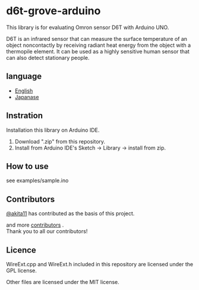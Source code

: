 # d6t-grove-arduino
This library is for evaluating Omron sensor D6T with Arduino UNO.  

D6T is an infrared sensor that can measure the surface temperature of an object noncontactly by receiving radiant heat energy from the object with a thermopile element.
It can be used as a highly sensitive human sensor that can also detect stationary people.

## language
- [English](./README.md)
- [Japanase](./README_ja.md)

## Instration
Installation this library on Arduino IDE.
1. Download ".zip" from this repository.
2. Install from Arduino IDE's Sketch -> Library -> install from zip.

## How to use
see examples/sample.ino

## Contributors
[@akita11](https://github.com/akita11) has contributed as the basis of this project.  

and more [contributors](https://github.com/omron-devhub/d6t-grove-arduino/graphs/contributors) .  
Thank you to all our contributors!

## Licence
WireExt.cpp and WireExt.h included in this repository are licensed under the GPL license.

Other files are licensed under the MIT license.